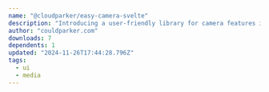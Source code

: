 ```yaml
---
name: "@cloudparker/easy-camera-svelte"
description: "Introducing a user-friendly library for camera features in Svelte! This library provides a hassle-free way to capture both images and videos. With its intuitive controls such as start, stop, play, pause, captureImage, startVideoRecording, stopVideoRecordi"
author: "couldparker.com"
downloads: 7
dependents: 1
updated: "2024-11-26T17:44:28.796Z"
tags: 
  - ui
  - media
---
```


